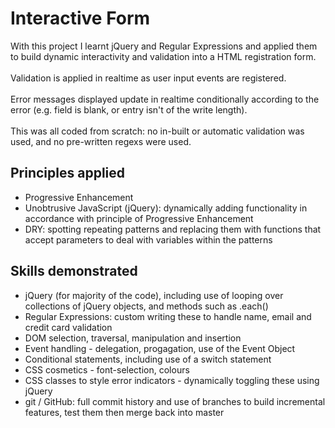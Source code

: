# Interactive Form
With this project I learnt jQuery and Regular Expressions and applied them to build dynamic interactivity and validation into a HTML registration form. <br><br>
Validation is applied in realtime as user input events are registered.<br><br>
Error messages displayed update in realtime conditionally according to the error (e.g. field is blank, or entry isn't of the write length).<br><br>
This was all coded from scratch: no in-built or automatic validation was used, and no pre-written regexs were used.


## Principles applied
* Progressive Enhancement
* Unobtrusive JavaScript (jQuery): dynamically adding functionality in accordance with principle of Progressive Enhancement
* DRY: spotting repeating patterns and replacing them with functions that accept parameters to deal with variables within the patterns

## Skills demonstrated
* jQuery (for majority of the code), including use of looping over collections of jQuery objects, and methods such as .each()
* Regular Expressions: custom writing these to handle name, email and credit card validation
* DOM selection, traversal, manipulation and insertion
* Event handling - delegation, progagation, use of the Event Object
* Conditional statements, including use of a switch statement
* CSS cosmetics - font-selection, colours
* CSS classes to style error indicators - dynamically toggling these using jQuery
* git / GitHub: full commit history and use of branches to build incremental features, test them then merge back into master


